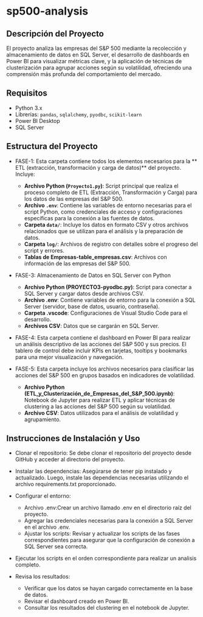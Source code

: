 # sp500-analysis
## Descripción del Proyecto
El proyecto analiza las empresas del S&P 500 mediante la recolección y almacenamiento de datos en SQL Server, el desarrollo de dashboards en Power BI para visualizar métricas clave, y la aplicación de técnicas de clusterización para agrupar acciones según su volatilidad, ofreciendo una comprensión más profunda del comportamiento del mercado.
## Requisitos
- Python 3.x
- Librerías: `pandas`, `sqlalchemy`, `pyodbc`, `scikit-learn`
- Power BI Desktop
- SQL Server
## Estructura del Proyecto
- FASE-1: Esta carpeta contiene todos los elementos necesarios para la ** ETL (extracción, transformación y carga de datos)** del proyecto. Incluye:
  - **Archivo Python (`Proyecto1.py`)**: Script principal que realiza el proceso completo de ETL (Extracción, Transformación y Carga) para los datos de las empresas del S&P 500. 
  - **Archivo `.env`**: Contiene las variables de entorno necesarias para el script Python, como credenciales de acceso y configuraciones específicas para la conexión a las fuentes de datos.
  - **Carpeta `data/`**: Incluye los datos en formato CSV y otros archivos relacionados que se utilizan para el análisis y la preparación de datos.
  - **Carpeta `log/`**:  Archivos de registro con detalles sobre el progreso del script y errores.
  - **Tablas de Empresas-table_empresas.csv**: Archivos con información de las empresas del S&P 500.

- FASE-3: Almacenamiento de Datos en SQL Server con Python
  - **Archivo Python (PROYECTO3-pyodbc.py)**: Script para conectar a SQL Server y cargar datos desde archivos CSV.
  - **Archivo .env**: Contiene variables de entorno para la conexión a SQL Server (servidor, base de datos, usuario, contraseña).
  - **Carpeta .vscode**: Configuraciones de Visual Studio Code para el desarrollo.
  - **Archivos CSV**: Datos que se cargarán en SQL Server.

- FASE-4: Esta carpeta contiene el dashboard en Power BI para realizar un análisis descriptivo de las acciones del S&P 500 y sus precios. El tablero de control debe incluir KPIs en tarjetas, tooltips y bookmarks para una mejor visualización y navegación.

- FASE-5: Esta carpeta incluye los archivos necesarios para clasificar las acciones del S&P 500 en grupos basados en indicadores de volatilidad.
  - **Archivo Python (ETL_y_Clusterización_de_Empresas_del_S&P_500.ipynb)**: Notebook de Jupyter para realizar ETL y aplicar técnicas de clustering a las acciones del S&P 500 según su volatilidad.
  - **Archivo CSV**: Datos utilizados para el análisis de volatilidad y agrupamiento.

## Instrucciones de Instalación y Uso
- Clonar el repositorio:
Se debe clonar el repositorio del proyecto desde GitHub y acceder al directorio del proyecto.

- Instalar las dependencias:
Asegúrarse de tener pip instalado y actualizado. Luego, instale las dependencias necesarias utilizando el archivo requirements.txt proporcionado.

- Configurar el entorno:
  - Archivo .env:Crear un archivo llamado .env en el directorio raíz del proyecto.
  - Agregar las credenciales necesarias para la conexión a SQL Server en el archivo .env.
  - Ajustar los scripts:
Revisar y actualizar los scripts de las fases correspondientes para asegurar que la configuración de conexión a SQL Server sea correcta.

- Ejecutar los scripts en el orden correspondiente para realizar un analisis completo.
  
- Revisa los resultados:
  - Verificar que los datos se hayan cargado correctamente en la base de datos.
  - Revisar el dashboard creado en Power BI.
  - Consultar los resultados del clustering en el notebook de Jupyter.
